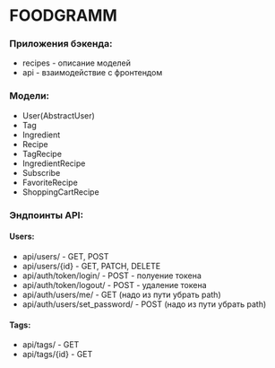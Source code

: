 # FOODGRAMM


### Приложения бэкенда:
- recipes - описание моделей
- api - взаимодействие с фронтендом

### Модели:
- User(AbstractUser)
- Tag
- Ingredient
- Recipe
- TagRecipe
- IngredientRecipe
- Subscribe
- FavoriteRecipe
- ShoppingCartRecipe

### Эндпоинты API:
#### Users:
- api/users/ - GET, POST
- api/users/{id} - GET, PATCH, DELETE
- api/auth/token/login/ - POST - полуение токена
- api/auth/token/logout/ - POST - удаление токена
- api/auth/users/me/ - GET (надо из пути убрать path)
- api/auth/users/set_password/ - POST (надо из пути убрать path)
#### Tags:
- api/tags/ - GET
- api/tags/{id} - GET
